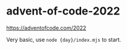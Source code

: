 # advent-of-code-2022

https://adventofcode.com/2022

Very basic, use `node {day}/index.mjs` to start.